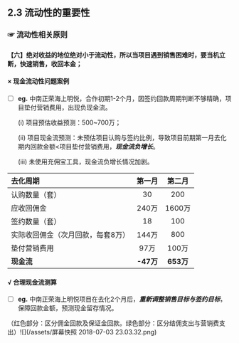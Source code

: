 ## 2.3 流动性的重要性

### ☞ 流动性相关原则

##### 

#### 【六】绝对收益的地位绝对小于流动性，所以当项目遇到销售困难时，要当机立断，快速销售，收回本金；

#### 

#### ×  现金流动性问题案例

* [ ] **eg.**  中南正荣海上明悦，合作初期1-2个月，因签约回款周期判断不够精确，项目垫付营销费用，出现负现金流。

  \(i\) 项目预估收益预测：500~700万；

  \(ii\) 项目现金流预测：未预估项目认购与签约比例，导致项目前期第一月去化期内回款金额&lt;项目垫付营销费用，_**现金流负增长**_。

  \(iii\) 未使用充佣宝工具，现金流负增长情况加剧。

| **去化周期** | **第一月** | **第二月** |
| :--- | :---: | :---: |
| 认购数量（套） | 30 | 200 |
| 应收回佣金 | 240万 | 1600万 |
| 签约数量（套） | 18 | 100 |
| 实际收回佣金（次月回款，每套8万） | 144万 | 800 |
| 垫付营销费用 | 97万 | 100万 |
| **现金流** | **-47万** | **653万** |



#### √  合理现金流测算

* [ ] **eg.**  中南正荣海上明悦项目在去化2个月后，_**重新调整销售目标与签约目标**_，保障回款金额，预测现金留存情况。

（红色部分：区分佣金回款及保证金回款。绿色部分：区分结佣支出与营销费支出）![](/assets/屏幕快照 2018-07-03 23.03.32.png)



